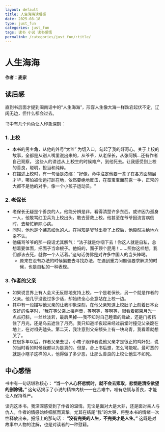 ```yaml
---
layout: default
title: 人生海海读后感
date: 2025-08-18
type: just_fun
categories: just_fun
tags: 读书 小说 读书感悟
permalink: /categories/just_fun/:title/
---
```


# 人生海海
**作者：麦家**

## 读后感

直到书后面才提到闽南话中的“人生海海”，形容人生像大海一样跌宕起伏不定，辽阔无边，但什么都会过去。

书中有几个角色让人印象深刻：

### 1. 上校

- 本书的男主角，从他的外号“太监” 为切入口，勾起了我的好奇心。关于上校的故事，全都是从别人嘴里说出来的，从爷爷，从老保长，从张阿姨...还有作者自己观察， 这些人的讲述从上j校生的时候难产，到他死去。让我感受到上校的善良，聪明，担当和纯粹。
- 在描述上校时，有一句话是浓缩："好像，命中注定他要一辈子在各方面施展才华，哪怕被命运打趴在地，依然要绝地反击，在蚕宝宝面前露一手，正常的大都不是他的对手，像一个小孩子运动员。"

### 2. 老保长

* 老保长无疑是个善良的人，他能分辨是非，看得清楚许多东西。或许因为孤身一人，他敢骂红卫兵为上校出头，敢去营救上校。他甚至在爷爷因流言病倒时，去帮忙解除心病。
* 同时，他也是个嫉恶如仇的人。在得知是爷爷出卖了上校后，他毅然决绝地六亲不认。
* 他痛骂爷爷的那一段话尤其解气：“法子就是你咽下去！你这人就是自私，总想着要体面，把面子当命根子。他妈的，面子顶个屁用！……照你这样想，我们都该去死，就你一个人活着。”这句话仿佛是对许多中国人的当头棒喝。
  - 原来在没有办法的时候偏要去寻找办法，在遇到重力问题偏要求解决的时候，也是自私的一种表现。

### 3. 作者的父亲

* 如果说世界上有人会义无反顾地支持上校，一个是老保长，另一个就是作者的父亲。他几乎没说过多少话，却始终全心全意站在上校一边。
* 其中有一段描写他父亲的让我印象深刻，在他父亲知道上校肚子上刻着日本女汉奸的名字时，“我在等父亲上楼声音，等啊等，等啊等，眼看着那束月光一点点打斜，一丝丝淡若，最后黑掉---我不知时自己睡着的缘故，还是门板挡住了月光，还是乌云遮住了月亮。我只知道半夜起来经过前堂时撞见父亲跪在地上，在对祖先磕头。第二天，我注意到父亲额头上有一块乌青，我看着就想哭了。
* 在很多年以后，作者父亲去世，小瞎子跟作者说他父亲才是很正的鸡奸犯，说的当时看的时候我都以为是真的。但是，合上书后想，怎么可能呢。最可恶的就是小瞎子这样的人，他得做了多少恶，让那么善良的上校让他生不如死。

## 中心感悟

书中有一句话堪称核心：
**“当一个人心怀悲悯时，就不会去索取，悲悯是清空欲望的删除键。”**
这句话揭示了小说的精神内核——在苦难中，唯有悲悯与善良，才能让人保持尊严。

读完这本书，我深深感受到了作者的温情。无论是面对大是大非，还是面对亲人与仇人，作者的情感始终细腻而真挚。尤其在结尾“我”的大哭，将整本书的情绪一次性释放出来。报纸上的那句话：
**“没有完美的人生，不完美才是人生。”**
这既是对故事中人物的注解，也是对读者的一种慰藉。

